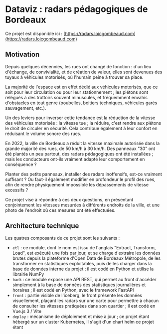 # Dataviz : radars pédagogiques de Bordeaux

Ce projet est disponible ici : [https://radars.loicgombeaud.com](https://radars.loicgombeaud.com)

## Motivation

Depuis quelques décennies, les rues ont changé de fonction : d'un lieu d'échange,
de convivialité, et de création de valeur, elles sont devenues des tuyaux à
véhicules motorisés, où l'humain peine à trouver sa place.

La majorité de l'espace est en effet dédié aux véhicules motorisés, que ce soit
pour leur circulation ou pour leur stationnement ; les piétons sont relégués
à des trottoirs souvent minuscules, et fréquemment envahis d'obstacles en tout
genre (poubelles, boitiers techniques, véhicules garés sauvagement, etc.).

Un des leviers pour inverser cette tendance est la réduction de la vitesse des 
véhicules motorisés : la vitesse tue ; la réduire, c'est rendre aux piétons le
droit de circuler en sécurité. Cela contribue également à leur confort en
réduisant le volume sonore des rues.

En 2022, la ville de Bordeaux a réduit la vitesse maximale autorisée dans la
grande majorité des rues, de 50 km/h à 30 km/h. Des panneaux "30" ont été
plantés un peu partout, des radars pédagogiques ont été installées ; mais les
conducteurs ont-ils vraiment adapté leur comportement en conséquence ?

Planter des petits panneaux, installer des radars inoffensifs, est-ce vraiment
suffisant ? Ou faut-il également modifier en profondeur le profil des rues, afin
de rendre physiquement impossible les dépassements de vitesse excessifs ?

Ce projet vise à répondre à ces deux questions, en présentant conjointement les
vitesses mesurées à différents endroits de la ville, et une photo de l'endroit
où ces mesures ont été effectuées.


## Architecture technique

Les quatres composants de ce projet sont les suivants :
- `etl` : ce module, dont le nom est issu de l'anglais "Extract, Transform, Load",
est exécuté une fois par jour, et se charge d'extraire les données brutes depuis
la plateforme d'Open Data de Bordeaux Métropole, de les transformer en statistiques
exploitables, puis de les charger dans la base de données interne du projet ; il
est codé en Python et utilise la librairie NumPy
- `back` : ce module expose une API REST, qui permet au front d'accéder simplement
à la base de données des statistiques journalières et horaires ; il est codé en
Python, avec le framework FastAPI
- `front` : partie visible de l'iceberg, le front présente les données visuellement,
plaçant les radars sur une carte pour permettre à chacun de consulter les vitesses
pratiquées dans son quartier ; il est codé en Vue.js 3 / Vite
- `deploy` : mécanisme de déploiement et mise à jour ; ce projet étant hébergé
sur un cluster Kubernetes, il s'agit d'un chart helm
ce projet étant
